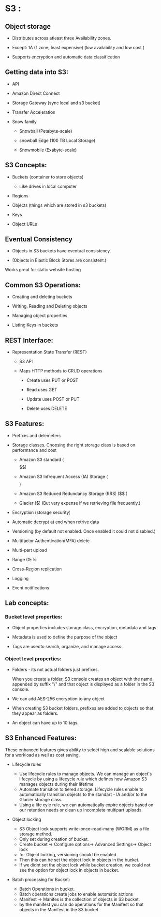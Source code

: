 
# S3 :  

## Object storage 

* Distributes across atleast three Availability zones. 

* Except: 1A (1 zone, least expensive) (low availability and low cost ) 

* Supports encryption and automatic data classification 

## Getting data into S3: 

- API 

- Amazon Direct Connect 

- Storage Gateway (sync local and s3 bucket) 

- Transfer Acceleration 

- Snow family 

  * Snowball (Petabyte-scale) 

  * snowball Edge (100 TB Local Storage) 

  * Snowmobile (Exabyte-scale) 

## S3 Concepts: 

* Buckets (container to store objects) 

    - Like drives in local computer 

* Regions 

* Objects (things which are stored in s3 buckets) 

* Keys 

* Object URLs 

## Eventual Consistency  

- Objects in S3 buckets have eventual consistency. 

- (Objects in Elastic Block Stores are consistent.) 

Works great for static website hosting 

## Common S3 Operations: 

- Creating and deleting buckets 

- Writing, Reading and Deleting objects 

- Managing object properties 

- Listing Keys in buckets 

## REST Interface: 

- Representation State Transfer (REST) 

  * S3 API 

  * Maps HTTP methods to CRUD operations 

    - Create uses PUT or POST 

    - Read uses GET 

    - Update uses POST or PUT 

    - Delete uses DELETE 

## S3 Features: 

* Prefixes and delemeters 

* Storage classes. Choosing the right storage class is based on performance and cost 

  - Amazon S3 standard  ($$$$$$)

  - Amazon S3 Infrequent Access (IA) Storage ($$$$)

  - Amazon S3 Reduced Redundancy Storage (RRS) ($$ )

  - Glacier ($) (But very expense if we retrieving file frequently.) 

* Encryption (storage security) 

* Automatic decrypt at end when retrive data  

* Versioning (by default not enabled.  Once enabled it could not disabled.) 

* Multifactor Authentication(MFA) delete 

* Multi-part upload 

* Range GETs 

* Cross-Region replication 

* Logging 

* Event notifications 

## Lab concepts: 

### Bucket level properties: 

* Object properties includes storage class, encryption, metadata and tags 

* Metadata is used to define the purpose of the object 

* Tags are usedto search, organize, and manage access 

### Object level properties: 

* Folders - its not actual folders just prefixes. 

  When you create a folder, S3 console creates an object with the name appended by suffix "/" and that object is displayed as a folder in the S3 console. 

* We can add AES-256 encryption to any object 

* When creating S3 bucket folders, prefixes are added to objects so that they appear as folders. 

* An object can have up to 10 tags. 

## S3 Enhanced Features:

These enhanced features gives ability to select high and scalable solutions for a workload as well as cost saving.

* Lifecycle rules

	- Use lifecycle rules to manage objects.  We can manage an object's lifecycle by using a lifecycle rule which defines how Amazon S3 manages objects during their lifetime
	- Automate transition to tiered storage.  Lifecycle rules enable to automatically transition objects to the standart - IA and/or to the Glacier storage class.
	- Using a life cyle rule, we can automatically expire objects based on our retention needs or clean up incomplete multipart uploads.

* Object locking
	
	- S3 Object lock supports write-once-read-many (WORM) as a file storage method.
	- Only set during creation of bucket.
	- Create bucket => Configure options-> Advanced Settings-> Object lock
	- for Object locking, versioning should be enabled.
	- Then this can be set the object lock in objects in the bucket.
	- If we didnt set the object lock while bucket creation, we could not see the option for object lock in objects in bucket.

* Batch processing for Bucket:

	- Batch Operations in bucket.
	- Batch operations create jobs to enable automatic actions
	- Manifest -> Manifes is the collection of objects in S3 bucket.
	- by the manifest you can do operations for the Manifest so that objects in the Manifest in the S3 bucket.


